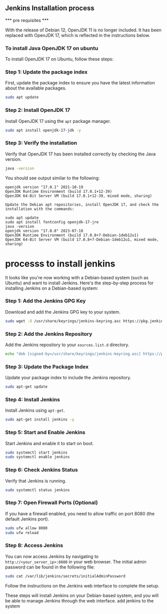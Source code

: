 ## Jenkins Installation process
 

 ***  pre requisites ***

 With the release of Debian 12, OpenJDK 11 is no longer included. It has been replaced with OpenJDK 17, which is reflected in the instructions below.
 ###  To install Java OpenJDK 17 on ubuntu

 To install OpenJDK 17 on Ubuntu, follow these steps:

### Step 1: Update the package index
First, update the package index to ensure you have the latest information about the available packages.

```bash
sudo apt update
```

### Step 2: Install OpenJDK 17
Install OpenJDK 17 using the `apt` package manager.

```bash
sudo apt install openjdk-17-jdk -y
```

### Step 3: Verify the installation
Verify that OpenJDK 17 has been installed correctly by checking the Java version.

```bash
java -version
```

You should see output similar to the following:

```plaintext
openjdk version "17.0.1" 2021-10-19
OpenJDK Runtime Environment (build 17.0.1+12-39)
OpenJDK 64-Bit Server VM (build 17.0.1+12-39, mixed mode, sharing)
```

```plaitext
Update the Debian apt repositories, install OpenJDK 17, and check the installation with the commands:

sudo apt update
sudo apt install fontconfig openjdk-17-jre
java -version
openjdk version "17.0.8" 2023-07-18
OpenJDK Runtime Environment (build 17.0.8+7-Debian-1deb12u1)
OpenJDK 64-Bit Server VM (build 17.0.8+7-Debian-1deb12u1, mixed mode, sharing)
```

# processs to install jenkins

It looks like you're now working with a Debian-based system (such as Ubuntu) and want to install Jenkins. Here's the step-by-step process for installing Jenkins on a Debian-based system:

### Step 1: Add the Jenkins GPG Key
Download and add the Jenkins GPG key to your system.

```bash
sudo wget -O /usr/share/keyrings/jenkins-keyring.asc https://pkg.jenkins.io/debian-stable/jenkins.io-2023.key
```

### Step 2: Add the Jenkins Repository
Add the Jenkins repository to your `sources.list.d` directory.

```bash
echo "deb [signed-by=/usr/share/keyrings/jenkins-keyring.asc] https://pkg.jenkins.io/debian-stable binary/" | sudo tee /etc/apt/sources.list.d/jenkins.list > /dev/null
```

### Step 3: Update the Package Index
Update your package index to include the Jenkins repository.

```bash
sudo apt-get update
```

### Step 4: Install Jenkins
Install Jenkins using `apt-get`.

```bash
sudo apt-get install jenkins -y
```

### Step 5: Start and Enable Jenkins
Start Jenkins and enable it to start on boot.

```bash
sudo systemctl start jenkins
sudo systemctl enable jenkins
```

### Step 6: Check Jenkins Status
Verify that Jenkins is running.

```bash
sudo systemctl status jenkins
```

### Step 7: Open Firewall Ports (Optional)
If you have a firewall enabled, you need to allow traffic on port 8080 (the default Jenkins port).

```bash
sudo ufw allow 8080
sudo ufw reload
```

### Step 8: Access Jenkins
You can now access Jenkins by navigating to `http://<your_server_ip>:8080` in your web browser. The initial admin password can be found in the following file:

```bash
sudo cat /var/lib/jenkins/secrets/initialAdminPassword
```

Follow the instructions on the Jenkins web interface to complete the setup.

These steps will install Jenkins on your Debian-based system, and you will be able to manage Jenkins through the web interface.
add jenkins to the system


